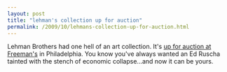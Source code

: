 ```yaml
---
layout: post
title: "lehman's collection up for auction"
permalink: /2009/10/lehmans-collection-up-for-auction.html
---
```


<p>Lehman Brothers had one hell of an art collection.  It&#39;s <a href="http://www.freemansauction.com/asp/searchresults.asp?t=1058674&amp;shopper=&amp;">up for auction at Freeman&#39;s</a> in Philadelphia.  You know you&#39;ve always wanted an Ed Ruscha tainted with the stench of economic collapse...and now it can be yours.</p>


